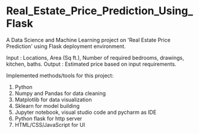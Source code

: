 # Real_Estate_Price_Prediction_Using_Flask
A Data Science and Machine Learning project on 'Real Estate Price Prediction' using Flask deployment environment.

Input : Locations, Area (Sq ft.), Number of required bedrooms, drawings, kitchen, baths.
Output : Estimated price based on input requirements.

Implemented methods/tools for this project:
1) Python
2) Numpy and Pandas for data cleaning
3) Matplotlib for data visualization
4) Sklearn for model building
5) Jupyter notebook, visual studio code and pycharm as IDE
6) Python flask for http server
7) HTML/CSS/JavaScript for UI
